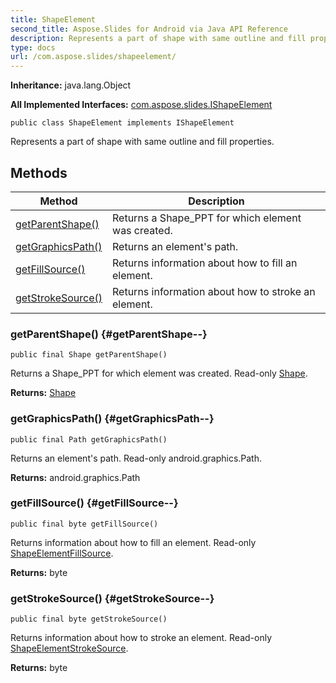 ```yaml
---
title: ShapeElement
second_title: Aspose.Slides for Android via Java API Reference
description: Represents a part of shape with same outline and fill properties.
type: docs
url: /com.aspose.slides/shapeelement/
---
```

**Inheritance:**
java.lang.Object

**All Implemented Interfaces:**
[com.aspose.slides.IShapeElement](../../com.aspose.slides/ishapeelement)
```
public class ShapeElement implements IShapeElement
```

Represents a part of shape with same outline and fill properties.
## Methods

| Method | Description |
| --- | --- |
| [getParentShape()](#getParentShape--) | Returns a Shape\_PPT for which element was created. |
| [getGraphicsPath()](#getGraphicsPath--) | Returns an element's path. |
| [getFillSource()](#getFillSource--) | Returns information about how to fill an element. |
| [getStrokeSource()](#getStrokeSource--) | Returns information about how to stroke an element. |
### getParentShape() {#getParentShape--}
```
public final Shape getParentShape()
```


Returns a Shape\_PPT for which element was created. Read-only [Shape](../../com.aspose.slides/shape).

**Returns:**
[Shape](../../com.aspose.slides/shape)
### getGraphicsPath() {#getGraphicsPath--}
```
public final Path getGraphicsPath()
```


Returns an element's path. Read-only android.graphics.Path.

**Returns:**
android.graphics.Path
### getFillSource() {#getFillSource--}
```
public final byte getFillSource()
```


Returns information about how to fill an element. Read-only [ShapeElementFillSource](../../com.aspose.slides/shapeelementfillsource).

**Returns:**
byte
### getStrokeSource() {#getStrokeSource--}
```
public final byte getStrokeSource()
```


Returns information about how to stroke an element. Read-only [ShapeElementStrokeSource](../../com.aspose.slides/shapeelementstrokesource).

**Returns:**
byte
